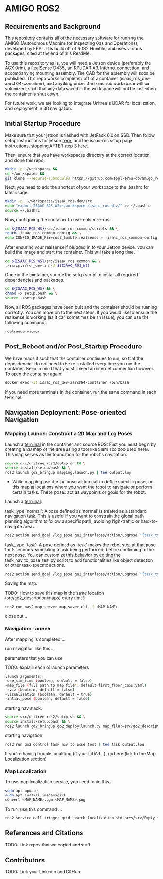 # AMIGO ROS2

## Requirements and Background

This repository contains all of the necessary software for running the AMIGO (Autonomous Machine for Inspecting Gas and Operations), developed by EPPL. It is build off of ROS2 Humble, and uses various packages, cited at the end of this ReadMe.

To use this repository as is, you will need a Jetson device (preferably the AGX Orin), a RealSense D435i, an RPLiDAR A3, Internet connection, and accompanying mounting assembly. The CAD for the assembly will soon be published. This repo works completely off of a container (isaac_ros_dev-aarch64-container), and anything under the isaac ros workspace will be volumized, such that any data saved in the workspace will not be lost when the container is shut down. 

For future work, we are looking to integrate Unitree's LiDAR for localization, and deployment in 3D navigation. 

## Initial Startup Procedure

Make sure that your jetson is flashed with JetPack 6.0 on SSD. Then follow setup instructions for jetson [here](https://nvidia-isaac-ros.github.io/getting_started/hardware_setup/compute/index.html#jetson-platforms), and the isaac-ros setup page instructions, stopping AFTER step 3 [here](https://nvidia-isaac-ros.github.io/getting_started/dev_env_setup.html).

Then, ensure that you have workspaces directory at the correct location and clone this repo: 

```bash
mkdir -p ~/workspaces &&
cd ~/workspaces &&
git clone --recurse-submodules https://github.com/eppl-erau-db/amigo_ros2.git
```

Next, you need to add the shortcut of your workspace to the .bashrc for later usage:

```bash
mkdir -p  ~/workspaces/isaac_ros-dev/src
echo "export ISAAC_ROS_WS=~/workspaces/isaac_ros-dev/" >> ~/.bashrc
source ~/.bashrc
```

Now, configuring the container to use realsense-ros:

```bash
cd ${ISAAC_ROS_WS}/src/isaac_ros_common/scripts && \
touch .isaac_ros_common-config && \
echo CONFIG_IMAGE_KEY=ros2_humble.realsense > .isaac_ros_common-config
```

After ensuring your realsense if plugged in to your Jetson device, you can build the image and start the container. This will take a long time.

```bash
cd ${ISAAC_ROS_WS}/src/isaac_ros_common && \
./scripts/run_dev.sh -d ${ISAAC_ROS_WS}
```

Once in the container, source the setup script to install all required dependencies and packages.

```bash
cd ${ISAAC_ROS_WS} && \
chmod +x setup.bash && \
source ./setup.bash
```

Now, all ROS packages have been built and the container should be running correctly. You can move on to the next steps. If you would like to ensure the realsense is working (as it can sometimes be an issue), you can use the following command:

```bash
realsense-viewer
```

## Post_Reboot and/or Post_Startup Procedure 

We have made it such that the container continues to run, so that the dependencies do not need to be re-installed every time you run the container. Keep in mind that you still need an internet connection however. To open the container again:

```bash
docker exec -it isaac_ros_dev-aarch64-container /bin/bash
```

If you need more terminals in the container, run the same command in each terminal. 

## Navigation Deployment: Pose-oriented Navigation

### Mapping Launch: Construct a 2D Map and Log Poses

Launch a [terminal](#Post_Reboot-and/or-Post_Startup-Procedure) in the container and source ROS: First you must begin by creating a 2D map of the area using a tool like Slam Toolbox(used here). This map serves as the foundation for the robot's navigation.

```bash
source src/unitree_ros2/setup.sh && \
source install/setup.bash && \
ros2 launch go2_bringup mapping.launch.py | tee output.log
```
* While mapping use the log pose action call to define specific poses on this map at locations where you want the robot to navigate or perform certain tasks. These poses act as waypoints or goals for the robot.

Launch a [terminal](#Post_Reboot-and/or-Post_Startup-Procedure):

task_type 'normal': A pose defined as 'normal' is treated as a standard navigation task. This is useful if you want to constrain the global path planning algorithm to follow a specific path, avoiding high-traffic or hard-to-navigate areas.

```bash
ros2 action send_goal /log_pose go2_interfaces/action/LogPose "{task_type: 'normal'}"
```
task_type 'task': A pose defined as 'task' makes the robot stop at that pose for 5 seconds, simulating a task being performed, before continuing to the next pose.
You can customize this behavior by editing the task_nav_to_pose_test.py script to add functionalities like object detection or other task-specific actions.

```bash
ros2 action send_goal /log_pose go2_interfaces/action/LogPose "{task_type: 'task'}"
```

Saving the map:

TODO: How to save this map in the same location (src/go2_description/maps) every time?

```bash
ros2 run nav2_map_server map_saver_cli -f <MAP_NAME>
```

close out...

### Navigation Launch

After mapping is completed ...

run navigation like this ...

parameters that you can use

TODO: explain each of launch parameters

```bash
launch arguments: 
-use_sim_time (boolean, default = false)
-map_file (full path to map file*, default first_floor_coas.yaml)
-rviz (boolean, default = false)
-visualization (boolean, default = true)
-intial_pose (boolean, default = false)
```

starting nav stack:

```bash
source src/unitree_ros2/setup.sh && \
source install/setup.bash && \
ros2 launch go2_bringup go2_deploy.launch.py map_file:=src/go2_description/maps/<MAP_NAME>.yaml rviz:=true visualization:=false initial_pose:=false | tee nav_output.log
```

starting navigation

```bash
ros2 run go2_control task_nav_to_pose_test | tee task_output.log
```

If you're having trouble localizing (if your LiDAR...), go here (link to the Map Localization section)

### Map Localization

To use map localization service, yuo need to do this...

```bash
sudo apt update
sudo apt install imagemagick
convert <MAP_NAME>.pgm <MAP_NAME>.png
```

To run, use this command ...

```bash
ros2 service call trigger_grid_search_localization std_srvs/srv/Empty {}
```

## References and Citations

TODO: Link repos that we copied and stuff

## Contributors

TODO: Link your LinkedIn and GitHub
